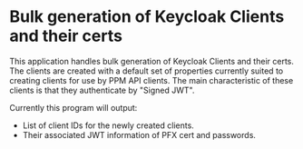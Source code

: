 # Bulk generation of Keycloak Clients and their certs

This application handles bulk generation of Keycloak Clients and their certs. The clients are created with a default set of properties currently suited to creating
clients for use by PPM API clients. The main characteristic of these clients is that they authenticate by "Signed JWT".

Currently this program will output:
- List of client IDs for the newly created clients.
- Their associated JWT information of PFX cert and passwords.
